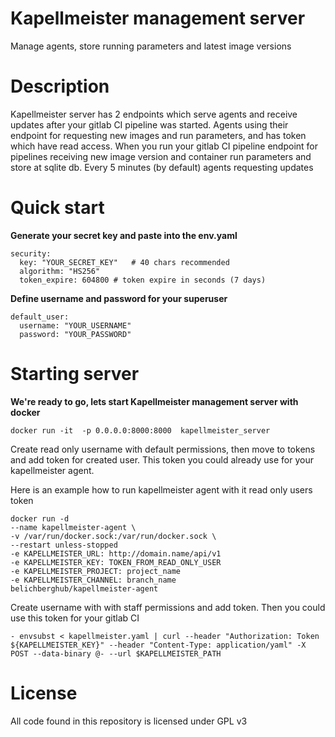 Kapellmeister management server
===============================

Manage agents, store running parameters and latest image versions


Description
===============================

Kapellmeister server has 2 endpoints which serve agents  and receive updates after your gitlab CI pipeline was started.
Agents using  their endpoint for requesting new images and run parameters, and has token which have read access.
When you run your gitlab CI pipeline endpoint for pipelines receiving new image version and container run parameters  and store at sqlite db. Every 5 minutes (by default) agents requesting updates

Quick start
===============================

**Generate your secret key and paste into the  env.yaml**
```angular2html
security:
  key: "YOUR_SECRET_KEY"   # 40 chars recommended
  algorithm: "HS256"
  token_expire: 604800 # token expire in seconds (7 days)
```
**Define username and password for your superuser**


```angular2html
default_user:
  username: "YOUR_USERNAME"
  password: "YOUR_PASSWORD"
```

Starting server
===============================

**We're ready to go, lets start Kapellmeister management server with docker**
```angular2html
docker run -it  -p 0.0.0.0:8000:8000  kapellmeister_server
```
Create read only  username  with default permissions, then move to tokens and add  token for created user.
This token you could already use for your kapellmeister agent.

Here is an example how to run kapellmeister agent with it read only users token
```angular2html
docker run -d
--name kapellmeister-agent \ 
-v /var/run/docker.sock:/var/run/docker.sock \
--restart unless-stopped 
-e KAPELLMEISTER_URL: http://domain.name/api/v1
-e KAPELLMEISTER_KEY: TOKEN_FROM_READ_ONLY_USER 
-e KAPELLMEISTER_PROJECT: project_name 
-e KAPELLMEISTER_CHANNEL: branch_name 
belichberghub/kapellmeister-agent
```
Create username with with staff permissions and add token. Then you could use this token for your gitlab CI
```angular2html
- envsubst < kapellmeister.yaml | curl --header "Authorization: Token ${KAPELLMEISTER_KEY}" --header "Content-Type: application/yaml" -X POST --data-binary @- --url $KAPELLMEISTER_PATH

```
License
===============================

All code found in this repository is licensed under GPL v3




